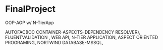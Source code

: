 # FinalProject
OOP-AOP w/ N-TierApp

AUTOFAC(IOC CONTAINER-ASPECTS-DEPENDENCY RESOLVER),
FLUENTVALIDATION ,
WEB API,
N-TIER APPLICATION,
ASPECT ORIENTED PROGRAMING,
NORTWIND DATABASE-MSSQL,
 
